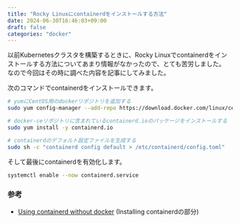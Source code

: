 ```yaml
---
title: "Rocky Linuxにcontainerdをインストールする方法"
date: 2024-06-30T16:46:03+09:00
draft: false
categories: "docker"
---
```


以前Kubernetesクラスタを構築するときに、Rocky Linuxでcontainerdをインストールする方法についてあまり情報がなかったので、とても苦労しました。
なので今回はその時に調べた内容を記事にしてみました。

次のコマンドでcontainerdをインストールできます。

```sh
# yumにCentOS用のdockerリポジトリを追加する
sudo yum config-manager --add-repo https://download.docker.com/linux/centos/docker-ce.repo

# docker-ceリポジトリに含まれているcontainerd.ioのパッケージをインストールする
sudo yum install -y containerd.io

# containerdのデフォルト設定ファイルを生成する
sudo sh -c "containerd config default > /etc/containerd/config.toml"
```


そして最後にcontainerdを有効化します。

```sh
systemctl enable --now containerd.service
```

### 参考
- [Using containerd without docker](https://medium.com/@DannielWhatever/using-containerd-without-docker-9d08332781b4) (Installing containerdの部分)
